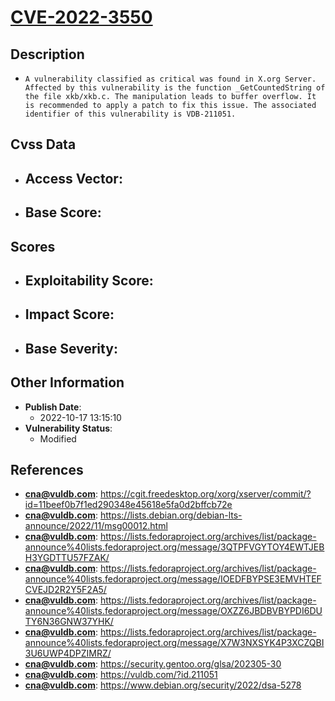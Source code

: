 
# [CVE-2022-3550](https://cgit.freedesktop.org/xorg/xserver/commit/?id=11beef0b7f1ed290348e45618e5fa0d2bffcb72e)

## Description

- `A vulnerability classified as critical was found in X.org Server. Affected by this vulnerability is the function _GetCountedString of the file xkb/xkb.c. The manipulation leads to buffer overflow. It is recommended to apply a patch to fix this issue. The associated identifier of this vulnerability is VDB-211051.`

## Cvss Data

- **Access Vector**:
  - 
- **Base Score**:
  - 

## Scores

- **Exploitability Score**:
  - 
- **Impact Score**:
  - 
- **Base Severity**:
  - 

## Other Information

- **Publish Date**:
  - 2022-10-17 13:15:10
- **Vulnerability Status**:
  - Modified

## References

- **cna@vuldb.com**: https://cgit.freedesktop.org/xorg/xserver/commit/?id=11beef0b7f1ed290348e45618e5fa0d2bffcb72e
- **cna@vuldb.com**: https://lists.debian.org/debian-lts-announce/2022/11/msg00012.html
- **cna@vuldb.com**: https://lists.fedoraproject.org/archives/list/package-announce%40lists.fedoraproject.org/message/3QTPFVGYTOY4EWTJEBH3YGDTTU57FZAK/
- **cna@vuldb.com**: https://lists.fedoraproject.org/archives/list/package-announce%40lists.fedoraproject.org/message/IOEDFBYPSE3EMVHTEFCVEJD2R2Y5F2A5/
- **cna@vuldb.com**: https://lists.fedoraproject.org/archives/list/package-announce%40lists.fedoraproject.org/message/OXZZ6JBDBVBYPDI6DUTY6N36GNW37YHK/
- **cna@vuldb.com**: https://lists.fedoraproject.org/archives/list/package-announce%40lists.fedoraproject.org/message/X7W3NXSYK4P3XCZQBI3U6UWP4DPZIMRZ/
- **cna@vuldb.com**: https://security.gentoo.org/glsa/202305-30
- **cna@vuldb.com**: https://vuldb.com/?id.211051
- **cna@vuldb.com**: https://www.debian.org/security/2022/dsa-5278

